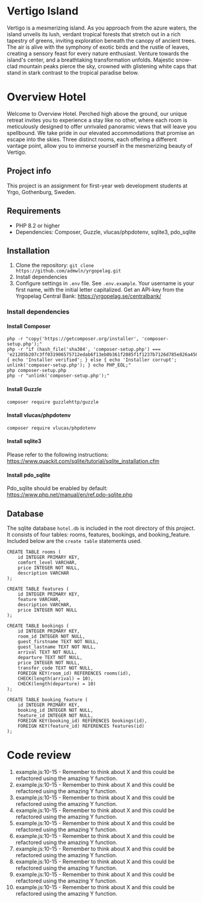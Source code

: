 # Vertigo Island

Vertigo is a mesmerizing island. As you approach from the azure waters, the island unveils its lush, verdant tropical forests that stretch out in a rich tapestry of greens, inviting exploration beneath the canopy of ancient trees. The air is alive with the symphony of exotic birds and the rustle of leaves, creating a sensory feast for every nature enthusiast. Venture towards the island's center, and a breathtaking transformation unfolds. Majestic snow-clad mountain peaks pierce the sky, crowned with glistening white caps that stand in stark contrast to the tropical paradise below.

# Overview Hotel

Welcome to Overview Hotel. Perched high above the ground, our unique retreat invites you to experience a stay like no other, where each room is meticulously designed to offer unrivaled panoramic views that will leave you spellbound. We take pride in our elevated accommodations that promise an escape into the skies. Three distinct rooms, each offering a different vantage point, allow you to immerse yourself in the mesmerizing beauty of Vertigo.

## Project info

This project is an assignment for first-year web development students at Yrgo, Gothenburg, Sweden.

## Requirements

-   PHP 8.2 or higher
-   Dependencies: Composer, Guzzle, vlucas/phpdotenv, sqlite3, pdo_sqlite

## Installation

1. Clone the repository: `git clone https://github.com/admwln/yrgopelag.git`
2. Install dependencies
3. Configure settings in `.env` file. See `.env.example`. Your username is your first name, with the initial letter capitalized. Get an API-key from the Yrgopelag Central Bank: https://yrgopelag.se/centralbank/

### Install dependencies

#### Install Composer

```
php -r "copy('https://getcomposer.org/installer', 'composer-setup.php');"
php -r "if (hash_file('sha384', 'composer-setup.php') === 'e21205b207c3ff031906575712edab6f13eb0b361f2085f1f1237b7126d785e826a450292b6cfd1d64d92e6563bbde02') { echo 'Installer verified'; } else { echo 'Installer corrupt'; unlink('composer-setup.php'); } echo PHP_EOL;"
php composer-setup.php
php -r "unlink('composer-setup.php');"
```

#### Install Guzzle

```
composer require guzzlehttp/guzzle
```

#### Install vlucas/phpdotenv

```
composer require vlucas/phpdotenv
```

#### Install sqlite3

Please refer to the following instructions:
https://www.quackit.com/sqlite/tutorial/sqlite_installation.cfm

#### Install pdo_sqlite

Pdo_sqlite should be enabled by default:
https://www.php.net/manual/en/ref.pdo-sqlite.php

## Database

The sqlite database `hotel.db` is included in the root directory of this project. It consists of four tables: rooms, features, bookings, and booking_feature. Included below are the `create table` statements used.

```
CREATE TABLE rooms (
    id INTEGER PRIMARY KEY,
    comfort_level VARCHAR,
    price INTEGER NOT NULL,
    description VARCHAR
);

CREATE TABLE features (
    id INTEGER PRIMARY KEY,
    feature VARCHAR,
    description VARCHAR,
    price INTEGER NOT NULL
);

CREATE TABLE bookings (
    id INTEGER PRIMARY KEY,
    room_id INTEGER NOT NULL,
    guest_firstname TEXT NOT NULL,
    guest_lastname TEXT NOT NULL,
    arrival TEXT NOT NULL,
    departure TEXT NOT NULL,
    price INTEGER NOT NULL,
    transfer_code TEXT NOT NULL,
	FOREIGN KEY(room_id) REFERENCES rooms(id),
    CHECK(length(arrival) = 10),
    CHECK(length(departure) = 10)
);

CREATE TABLE booking_feature (
	id INTEGER PRIMARY KEY,
	booking_id INTEGER NOT NULL,
	feature_id INTEGER NOT NULL,
	FOREIGN KEY(booking_id) REFERENCES bookings(id),
	FOREIGN KEY(feature_id) REFERENCES features(id)
);
```

# Code review

1. example.js:10-15 - Remember to think about X and this could be refactored using the amazing Y function.
2. example.js:10-15 - Remember to think about X and this could be refactored using the amazing Y function.
3. example.js:10-15 - Remember to think about X and this could be refactored using the amazing Y function.
4. example.js:10-15 - Remember to think about X and this could be refactored using the amazing Y function.
5. example.js:10-15 - Remember to think about X and this could be refactored using the amazing Y function.
6. example.js:10-15 - Remember to think about X and this could be refactored using the amazing Y function.
7. example.js:10-15 - Remember to think about X and this could be refactored using the amazing Y function.
8. example.js:10-15 - Remember to think about X and this could be refactored using the amazing Y function.
9. example.js:10-15 - Remember to think about X and this could be refactored using the amazing Y function.
10. example.js:10-15 - Remember to think about X and this could be refactored using the amazing Y function.
